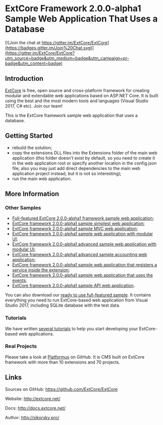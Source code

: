 # ExtCore Framework 2.0.0-alpha1 Sample Web Application That Uses a Database

[![Join the chat at https://gitter.im/ExtCore/ExtCore](https://badges.gitter.im/Join%20Chat.svg)](https://gitter.im/ExtCore/ExtCore?utm_source=badge&utm_medium=badge&utm_campaign=pr-badge&utm_content=badge)

## Introduction

[ExtCore](https://github.com/ExtCore/ExtCore) is free, open source and cross-platform framework for creating
modular and extendable web applications based on ASP.NET Core. It is built using the best and the most modern
tools and languages (Visual Studio 2017, C# etc). Join our team!

This is the ExtCore framework sample web application that uses a database.

## Getting Started

* rebuild the solution;
* copy the extensions DLL files into the Extensions folder of the main web application (this folder doesn’t exist by default,
so you need to create it in the web application root or specify another location in the config.json file; also you may just
add direct dependencies to the main web application project instead, but it is not so interesting);
* run the main web application.

## More Information

### Other Samples

* [Full-featured ExtCore 2.0.0-alpha1 framework sample web application](https://github.com/ExtCore/ExtCore-Sample);
* [ExtCore framework 2.0.0-alpha1 sample simplest web application](https://github.com/ExtCore/ExtCore-Sample-Simplest);
* [ExtCore framework 2.0.0-alpha1 sample MVC web application](https://github.com/ExtCore/ExtCore-Sample-Mvc);
* [ExtCore framework 2.0.0-alpha1 sample web application with modular UI](https://github.com/ExtCore/ExtCore-Sample-Modular-Ui);
* [ExtCore framework 2.0.0-alpha1 advanced sample web application with modular UI](https://github.com/ExtCore/ExtCore-Sample-Modular-Ui-Adv);
* [ExtCore framework 2.0.0-alpha1 advanced sample accounting web application](https://github.com/ExtCore/ExtCore-Sample-Accounting);
* [ExtCore framework 2.0.0-alpha1 sample web application that registers a service inside the extension](https://github.com/ExtCore/ExtCore-Sample-Service);
* [ExtCore framework 2.0.0-alpha1 sample web application that uses the events](https://github.com/ExtCore/ExtCore-Sample-Events);
* [ExtCore framework 2.0.0-alpha1 sample API web application](https://github.com/ExtCore/ExtCore-Sample-Api).

You can also download our [ready to use full-featured sample](http://extcore.net/files/ExtCore-Sample-2.0.0-alpha1.zip).
It contains everything you need to run ExtCore-based web application from Visual Studio 2017, including SQLite
database with the test data.

### Tutorials

We have written [several tutorials](http://docs.extcore.net/en/latest/getting_started/index.html)
to help you start developing your ExtCore-based web applications.

### Real Projects

Please take a look at [Platformus](https://github.com/Platformus/Platformus) on GitHub. It is CMS
built on ExtCore framework with more than 10 extensions and 70 projects.

## Links

Sources on GitHub: https://github.com/ExtCore/ExtCore

Website: http://extcore.net/

Docs: http://docs.extcore.net/

Author: http://sikorsky.pro/